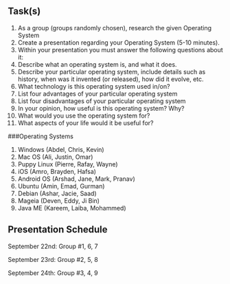 Task(s)
-------
1. As a group (groups randomly chosen), research the given Operating System
2. Create a presentation regarding your Operating System (5-10 minutes).
3. Within your presentation you must answer the following questions about it:
  1. Describe what an operating system is, and what it does.
  2. Describe your particular operating system, include details such as history, when was it invented (or released), how did it evolve, etc.
  3. What technology is this operating system used in/on?
  4. List four advantages of your particular operating system
  5. List four disadvantages of your particular operating system
  6. In your opinion, how useful is this operating system? Why?
  7. What would you use the operating system for?
  8. What aspects of your life would it be useful for?

###Operating Systems
1. Windows (Abdel, Chris, Kevin)
2. Mac OS (Ali, Justin, Omar)
3. Puppy Linux (Pierre, Rafay, Wayne)
4. iOS (Amro, Brayden, Hafsa)
5. Android OS (Arshad, Jane, Mark, Pranav)
6. Ubuntu (Amin, Emad, Gurman)
7. Debian (Ashar, Jacie, Saad)
8. Mageia (Deven, Eddy, Ji Bin)
9. Java ME (Kareem, Laiba, Mohammed)

Presentation Schedule
------------------
September 22nd: Group #1, 6, 7

September 23rd: Group #2, 5, 8

September 24th: Group #3, 4, 9
